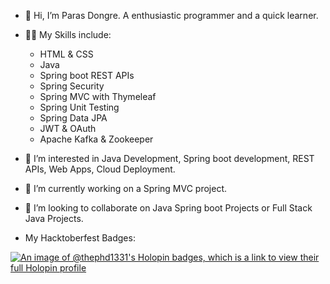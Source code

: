 - 👋 Hi, I’m Paras Dongre. A enthusiastic programmer and a quick learner.
- 👨‍💻 My Skills include: 
  - HTML & CSS
  - Java
  - Spring boot REST APIs
  - Spring Security
  - Spring MVC with Thymeleaf
  - Spring Unit Testing
  - Spring Data JPA
  - JWT & OAuth
  - Apache Kafka & Zookeeper
- 👀 I’m interested in Java Development, Spring boot development, REST APIs, Web Apps, Cloud Deployment.
- 🌱 I’m currently working on a Spring MVC project.
- 💞️ I’m looking to collaborate on Java Spring boot Projects or Full Stack Java Projects.

  

- My Hacktoberfest Badges: 

[![An image of @thephd1331's Holopin badges, which is a link to view their full Holopin profile](https://holopin.me/thephd1331)](https://holopin.io/@thephd1331)
